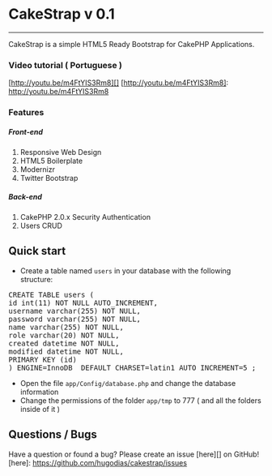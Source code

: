 # CakeStrap v 0.1
---
CakeStrap is a simple HTML5 Ready Bootstrap for CakePHP Applications.


### Video tutorial ( Portuguese )
[http://youtu.be/m4FtYIS3Rm8][]
[http://youtu.be/m4FtYIS3Rm8]: http://youtu.be/m4FtYIS3Rm8


### Features
##### Front-end
1. Responsive Web Design
2. HTML5 Boilerplate
4. Modernizr
5. Twitter Bootstrap

##### Back-end
1. CakePHP 2.0.x Security Authentication
2. Users CRUD


## Quick start

- Create a table named `users` in your database with the following structure:


<pre>CREATE TABLE users (
id int(11) NOT NULL AUTO_INCREMENT,
username varchar(255) NOT NULL,
password varchar(255) NOT NULL,
name varchar(255) NOT NULL,
role varchar(20) NOT NULL,
created datetime NOT NULL,
modified datetime NOT NULL,
PRIMARY KEY (id)
) ENGINE=InnoDB  DEFAULT CHARSET=latin1 AUTO_INCREMENT=5 ;
</pre>


- Open the file `app/Config/database.php` and change the database information
- Change the permissions of the folder `app/tmp` to 777 ( and all the folders inside of it )


## Questions / Bugs

Have a question or found a bug? Please create an issue [here][] on GitHub!
[here]: https://github.com/hugodias/cakestrap/issues
